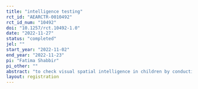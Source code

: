 ```yaml
---
title: "intelligence testing"
rct_id: "AEARCTR-0010492"
rct_id_num: "10492"
doi: "10.1257/rct.10492-1.0"
date: "2022-11-27"
status: "completed"
jel: ""
start_year: "2022-11-02"
end_year: "2022-11-23"
pi: "Fatima Shabbir"
pi_other: ""
abstract: "to check visual spatial intelligence in children by conducting a test that has been developed"
layout: registration
---
```


